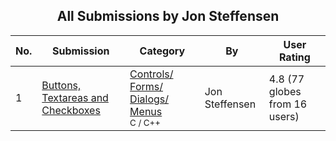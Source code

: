 ﻿<div align="center">

## All Submissions by Jon Steffensen

</div>

No.  | Submission | Category | By   | User Rating
---- | ---------- | -------- | ---- | -----------
1 | [Buttons, Textareas and Checkboxes<br />](https://github.com/Planet-Source-Code/jon-steffensen-buttons-textareas-and-checkboxes__3-1835) | [Controls/ Forms/ Dialogs/ Menus<br /><sup>C / C++</sup>](../ByCategory/controls-forms-dialogs-menus__3-3.md) | Jon Steffensen | 4.8 (77 globes from 16 users)
